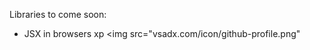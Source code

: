 <!---
VSADX/VSADX is a ✨ special ✨ repository because its `README.md` (this file) appears on your GitHub profile.
You can click the Preview link to take a look at your changes.
--->

Libraries to come soon:
+ JSX in browsers xp
<img src="vsadx.com/icon/github-profile.png"
